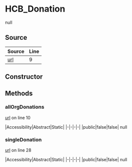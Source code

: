 # HCB_Donation

null
## Source
|Source|Line|
|-|-|
|[url](https://github.com/devramsean0/hcb.js/blob/3a80272/src/api_endpoints/donation.ts#L9)|9|
## Constructor
## Methods
### allOrgDonations
[url](https://github.com/devramsean0/hcb.js/blob/3a80272/src/api_endpoints/donation.ts#L10) on line 10  

|Accessibility|Abstract|Static|
|-|-|-|-|
|public|false|false|
null

### singleDonation
[url](https://github.com/devramsean0/hcb.js/blob/3a80272/src/api_endpoints/donation.ts#L28) on line 28  

|Accessibility|Abstract|Static|
|-|-|-|-|
|public|false|false|
null
